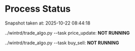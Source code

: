 # Process Status

Snapshot taken at: 2025-10-22 08:44:18

../wintrd/trade_algo.py --task price_update: **NOT RUNNING**

../wintrd/trade_algo.py --task buy_sell: **NOT RUNNING**

